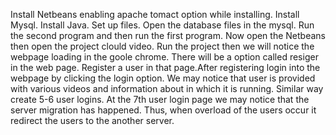 Install Netbeans enabling apache tomact option while installing.
Install Mysql.
Install Java.
Set up files.
Open the database files in the mysql.
Run the second program and then run the first program.
Now open the Netbeans then open the project clould video.
Run the project then we will notice the webpage loading in the goole chrome.
There will be a option called resiger in the web page.
Register a user in that page.After registering login into the webpage by clicking the login option.
We may notice that user is provided with various videos and information about in which it is running.
Similar way create 5-6 user logins.
At the 7th user login page we may notice that the server migration has happened.
Thus, when overload of the users occur it redirect the users to the another server.
